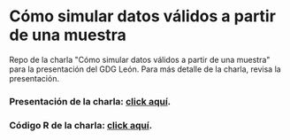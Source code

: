 # Cómo simular datos válidos a partir de una muestra
Repo de la charla "Cómo simular datos válidos a partir de una muestra" para la presentación del GDG León.
Para más detalle de la charla, revisa la presentación.

### Presentación de la charla: [click aquí](https://docs.google.com/presentation/d/166XPPSAHZ13HImq63_IbGgu5qI7bZmejes-Ws3Wu5sE/pub?start=false&loop=false&delayms=5000).

### Código R de la charla: [click aquí](https://github.com/RodolfoFerro/PokeGO/blob/master/PokeGO.R).
